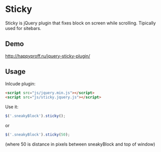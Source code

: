 # Sticky

Sticky is jQuery plugin that fixes block on screen while scrolling. Tipically used for sitebars.

## Demo
http://happyproff.ru/jquery-sticky-plugin/

## Usage
Inlcude plugin:
```html
<script src="js/jquery.min.js"></script>
<script src="js/sticky.jquery.js"></script>
```
Use it:
```javascript
$('.sneakyBlock').sticky();
```
or
```javascript
$('.sneakyBlock').sticky(50);
```
(where 50 is distance in pixels between sneakyBlock and top of window)
